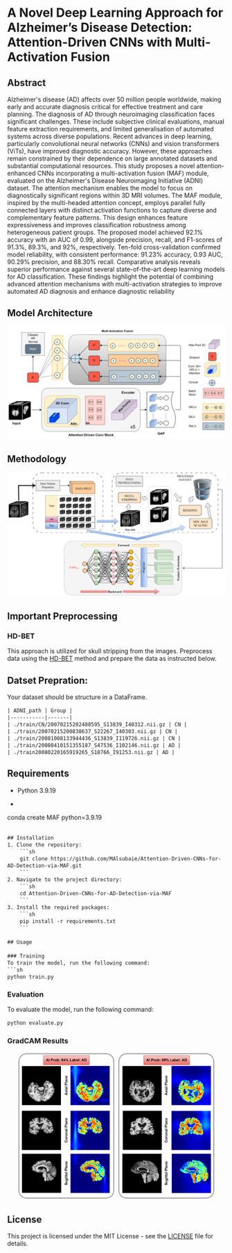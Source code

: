 # A Novel Deep Learning Approach for Alzheimer’s Disease Detection: Attention-Driven CNNs with Multi-Activation Fusion

## Abstract
Alzheimer's disease (AD) affects over 50 million people worldwide, making early and accurate diagnosis critical for effective treatment and care planning. The diagnosis of AD through neuroimaging classification faces significant challenges. These include subjective clinical evaluations, manual feature extraction requirements, and limited generalisation of automated systems across diverse populations. Recent advances in deep learning, particularly convolutional neural networks (CNNs) and vision transformers (ViTs), have improved diagnostic accuracy. However, these approaches remain constrained by their dependence on large annotated datasets and substantial computational resources. This study proposes a novel attention-enhanced CNNs incorporating a multi-activation fusion (MAF) module, evaluated on the Alzheimer's Disease Neuroimaging Initiative (ADNI) dataset. The attention mechanism enables the model to focus on diagnostically significant regions within 3D MRI volumes. The MAF module, inspired by the multi-headed attention concept, employs parallel fully connected layers with distinct activation functions to capture diverse and complementary feature patterns. This design enhances feature expressiveness and improves classification robustness among heterogeneous patient groups. The proposed model achieved 92.1% accuracy with an AUC of 0.99, alongside precision, recall, and F1-scores of 91.3%, 89.3%, and 92%, respectively. Ten-fold cross-validation confirmed model reliability, with consistent performance: 91.23% accuracy, 0.93 AUC, 90.29% precision, and 88.30% recall. Comparative analysis reveals superior performance against several state-of-the-art deep learning models for AD classification. These findings highlight the potential of combining advanced attention mechanisms with multi-activation strategies to improve automated AD diagnosis and enhance diagnostic reliability

## Model Architecture
![Model Architecture](images/arch_diag.png)

## Methodology
![Mmethodology](images/Methodology%20Diagram_2%20-%20Copy.png)


## Important Preprocessing

### HD-BET
This approach is utilized for skull stripping from the images. Preprocess data using the [HD-BET](https://github.com/MIC-DKFZ/HD-BET) method and prepare the data as instructed below.

## Datset Prepration:
Your dataset should be structure in a DataFrame.
```
| ADNI_path | Group |
|-----------|-------|
| ./train/CN/20070215202408595_S13839_I40312.nii.gz | CN |
| ./train/20070215200838637_S22267_I40303.nii.gz | CN |
| ./train/20081008133944436_S13839_I119726.nii.gz | CN |
| ./train/20080410151355187_S47536_I102146.nii.gz | AD |
| ./train20080220165919265_S18766_I91253.nii.gz | AD |
```
## Requirements
- Python 3.9.19
- ```sh
conda create MAF python=3.9.19
```

## Installation
1. Clone the repository:
    ```sh
    git clone https://github.com/MAlsubaie/Attention-Driven-CNNs-for-AD-Detection-via-MAF.git
    ```
2. Navigate to the project directory:
    ```sh
    cd Attention-Driven-CNNs-for-AD-Detection-via-MAF
    ```
3. Install the required packages:
    ```sh
    pip install -r requirements.txt
    ```

## Usage

### Training
To train the model, run the following command:
```sh
python train.py
```

### Evaluation
To evaluate the model, run the following command:
```sh
python evaluate.py
```

### GradCAM Results
<p align="center">
    <img src="images/GradCAM1.png" alt="GradCAM Result 1" width="45%">
    <img src="images/GradCAM2.png" alt="GradCAM Result 2" width="45%">
</p>


## License
This project is licensed under the MIT License - see the [LICENSE](LICENSE) file for details.
